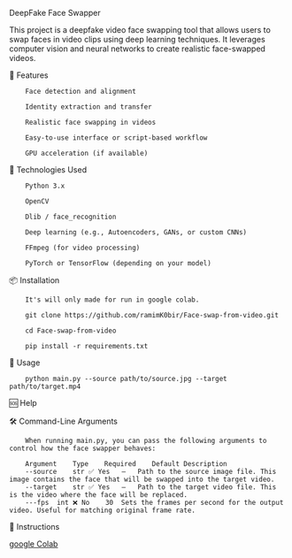 DeepFake Face Swapper 

This project is a deepfake video face swapping tool that allows users to swap faces in video clips using deep learning techniques. It leverages computer vision and neural networks to create realistic face-swapped videos.



🚀 Features

        Face detection and alignment
        
        Identity extraction and transfer
        
        Realistic face swapping in videos
        
        Easy-to-use interface or script-based workflow
        
        GPU acceleration (if available)

🧠 Technologies Used

        Python 3.x
        
        OpenCV
        
        Dlib / face_recognition
        
        Deep learning (e.g., Autoencoders, GANs, or custom CNNs)
        
        FFmpeg (for video processing)
        
        PyTorch or TensorFlow (depending on your model)


📦 Installation


        
        It's will only made for run in google colab.
        
        git clone https://github.com/ramimK0bir/Face-swap-from-video.git
        
        cd Face-swap-from-video
        
        pip install -r requirements.txt

🧪 Usage

        python main.py --source path/to/source.jpg --target path/to/target.mp4 
        
🆘 Help

🛠️ Command-Line Arguments

        When running main.py, you can pass the following arguments to control how the face swapper behaves:
        
        Argument	Type	Required	Default	Description
        --source	str	✅ Yes	—	Path to the source image file. This image contains the face that will be swapped into the target video.
        --target	str	✅ Yes	—	Path to the target video file. This is the video where the face will be replaced.
        ---fps	int	❌ No	30	Sets the frames per second for the output video. Useful for matching original frame rate.
        
👋 Instructions 

[google Colab](https://colab.research.google.com)
        
